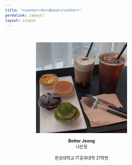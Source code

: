```yaml
---
title: "<center><br>About</center>"
permalink: /about/
layout: single
---
```


<center>
<br><br><img src="/assets/images/about/210510_cafe.jpg" width="300" height="300" align="center"><br><br>
<strong>Better Jeong</strong><br>
나은정<br><br>
한성대학교 IT공과대학 21학번
</center>